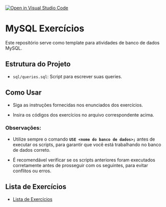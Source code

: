 [![Open in Visual Studio Code](https://classroom.github.com/assets/open-in-vscode-2e0aaae1b6195c2367325f4f02e2d04e9abb55f0b24a779b69b11b9e10269abc.svg)](https://classroom.github.com/online_ide?assignment_repo_id=15480336&assignment_repo_type=AssignmentRepo)
# MySQL Exercícios

Este repositório serve como template para atividades de banco de dados MySQL.

## Estrutura do Projeto

- `sql/queries.sql`: Script para escrever suas queries.

## Como Usar

- Siga as instruções fornecidas nos enunciados dos exercícios.

- Insira os códigos dos exercícios no arquivo correspondente acima.

### Observações:

- Utilize sempre o comando **`USE <nome do banco de dados>;`** antes de executar os scripts, para garantir que você está trabalhando no banco de dados correto.

- É recomendável verificar se os scripts anteriores foram executados corretamente antes de prosseguir com os seguintes, para evitar conflitos ou erros.

## Lista de Exercícios

- [Lista de Exercícios](./Exercícios.md)
